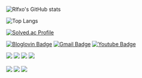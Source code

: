 <div align=left>

![Rlfxo's GitHub stats](https://github-stats-deploy-three.vercel.app/api?username=Rlfxo&count_private=true&show_icons=true&theme=gotham)

![Top Langs](https://github-stats-deploy-three.vercel.app/api/top-langs/?username=Rlfxo&layout=compact&hide=css,html&theme=gotham)

 [![Solved.ac Profile](http://mazassumnida.wtf/api/v2/generate_badge?boj=yskl7137)](https://solved.ac/yskl7137)
 <br/>

 [![Bloglovin Badge](http://img.shields.io/badge/-blog-181717?style=flat&&logo=github&link=https://rlfxo.github.io/)](https://rlfxo.github.io/)
 [![Gmail Badge](https://img.shields.io/badge/Gmail-d14836?style=flat-square&logo=Gmail&logoColor=white&link=mailto:yskl7137@gmail.com)](mailto:yskl7137@gmail.com)
 [![Youtube Badge](https://img.shields.io/badge/Youtube-FF0000?style=flat-square&logo=youtube&logoColor=white&link=https://www.youtube.com/)]( https://www.youtube.com/)

 <img src="https://img.shields.io/badge/stmicroelectronics-03234B?style=flat&logo=stmicroelectronics&logoColor=white"/>
 <img src="https://img.shields.io/badge/nordicsemiconductor-00A9CE?style=flat&logo=nordicsemiconductor&logoColor=white"/>
 <img src="https://img.shields.io/badge/arduino-00878F?style=flat&logo=arduino&logoColor=white"/>
 <img src="https://img.shields.io/badge/espressif-E7352C?style=flat&logo=espressif&logoColor=white"/>
 <br/><br/>
 
 <img src="https://img.shields.io/badge/c lang-A8B9CC?style=flat&logo=c&logoColor=white"/>
 <img src="https://img.shields.io/badge/rust-000000?style=flat&logo=rust&logoColor=white"/>
 <img src="https://img.shields.io/badge/go-00ADD8?style=flat&logo=go&logoColor=white"/>
 <br/><br/>
 
</div>
